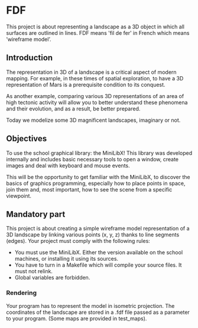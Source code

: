 # FDF
This project is about representing a landscape as a 3D object in which all surfaces are outlined in lines.
FDF means 'fil de fer' in French which means ’wireframe model’.

## Introduction
The representation in 3D of a landscape is a critical aspect of modern mapping. For example, in these times of spatial exploration, to have a 3D representation of Mars is a prerequisite condition to its conquest.

As another example, comparing various 3D representations of an area of high tectonic activity will allow you to better understand these phenomena and their evolution, and as a result, be better prepared.

Today we modelize some 3D magnificent landscapes, imaginary or not.

## Objectives
To use the school graphical library: the MiniLibX! This library was developed internally and includes basic necessary tools to open a window, create images
and deal with keyboard and mouse events.

This will be the opportunity to get familiar with the MiniLibX, to discover the basics of graphics programming, especially how to place points in space, join them and, most important, how to see the scene from a specific viewpoint.

## Mandatory part
This project is about creating a simple wireframe model representation of a 3D landscape by linking various points (x, y, z) thanks to line segments (edges).
Your project must comply with the following rules:
- You must use the MiniLibX. Either the version available on the school machines, or installing it using its sources.
- You have to turn in a Makefile which will compile your source files. It must not relink.
- Global variables are forbidden.

### Rendering
Your program has to represent the model in isometric projection. The coordinates of the landscape are stored in a .fdf file passed as a parameter to
your program. (Some maps are provided in test_maps).
